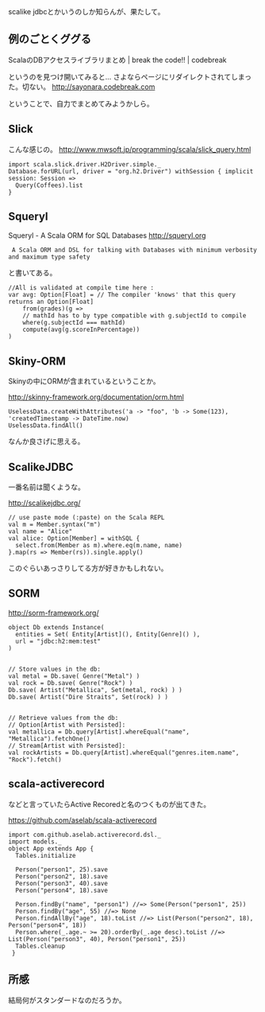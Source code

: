 
scalike jdbcとかいうのしか知らんが、果たして。

## 例のごとくググる

ScalaのDBアクセスライブラリまとめ | break the code!! | codebreak

というのを見つけ開いてみると…
さよならページにリダイレクトされてしまった。切ない。
http://sayonara.codebreak.com

ということで、自力でまとめてみようかしら。

## Slick

こんな感じの。
http://www.mwsoft.jp/programming/scala/slick_query.html

    import scala.slick.driver.H2Driver.simple._
    Database.forURL(url, driver = "org.h2.Driver") withSession { implicit session: Session =>
      Query(Coffees).list
    }

## Squeryl

Squeryl - A Scala ORM for SQL Databases
http://squeryl.org

     A Scala ORM and DSL for talking with Databases with minimum verbosity and maximum type safety


と書いてある。

    //All is validated at compile time here :
    var avg: Option[Float] = // The compiler 'knows' that this query returns an Option[Float]
        from(grades)(g =>
        // mathId has to by type compatible with g.subjectId to compile
        where(g.subjectId === mathId)  
        compute(avg(g.scoreInPercentage))
    )


## Skiny-ORM

Skinyの中にORMが含まれているということか。

http://skinny-framework.org/documentation/orm.html



    UselessData.createWithAttributes('a -> "foo", 'b -> Some(123), 'createdTimestamp -> DateTime.now)
    UselessData.findAll()
    
なんか良さげに思える。


## ScalikeJDBC

一番名前は聞くような。

http://scalikejdbc.org/

    // use paste mode (:paste) on the Scala REPL
    val m = Member.syntax("m")
    val name = "Alice"
    val alice: Option[Member] = withSQL {
      select.from(Member as m).where.eq(m.name, name)
    }.map(rs => Member(rs)).single.apply()
    

このぐらいあっさりしてる方が好きかもしれない。


## SORM

http://sorm-framework.org/

    object Db extends Instance(
      entities = Set( Entity[Artist](), Entity[Genre]() ),
      url = "jdbc:h2:mem:test"
    )


    // Store values in the db:
    val metal = Db.save( Genre("Metal") )
    val rock = Db.save( Genre("Rock") )
    Db.save( Artist("Metallica", Set(metal, rock) ) )
    Db.save( Artist("Dire Straits", Set(rock) ) )


    // Retrieve values from the db:
    // Option[Artist with Persisted]:
    val metallica = Db.query[Artist].whereEqual("name", "Metallica").fetchOne() 
    // Stream[Artist with Persisted]:
    val rockArtists = Db.query[Artist].whereEqual("genres.item.name", "Rock").fetch()




## scala-activerecord

などと言っていたらActive Recoredと名のつくものが出てきた。

https://github.com/aselab/scala-activerecord



    import com.github.aselab.activerecord.dsl._
    import models._
    object App extends App {
      Tables.initialize
     
      Person("person1", 25).save
      Person("person2", 18).save
      Person("person3", 40).save
      Person("person4", 18).save
     
      Person.findBy("name", "person1") //=> Some(Person("person1", 25))
      Person.findBy("age", 55) //=> None
      Person.findAllBy("age", 18).toList //=> List(Person("person2", 18), Person("person4", 18))
      Person.where(_.age.~ >= 20).orderBy(_.age desc).toList //=> List(Person("person3", 40), Person("person1", 25))
      Tables.cleanup
     }


## 所感

結局何がスタンダードなのだろうか。
